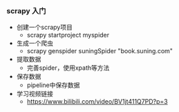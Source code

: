 ### scrapy 入门
* 创建一个scrapy项目
    * scrapy startproject myspider
* 生成一个爬虫
    * scrapy genspider suningSpider "book.suning.com"
* 提取数据
    * 完善spider，使用xpath等方法
* 保存数据
    * pipeline中保存数据
* 学习视频链接
    * https://www.bilibili.com/video/BV1jt411Q7PD?p=3
